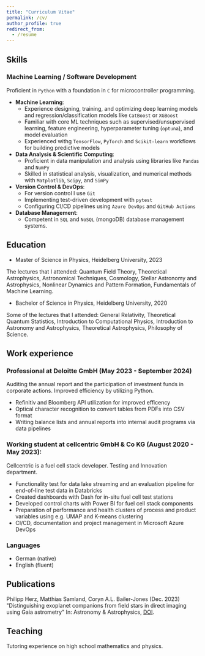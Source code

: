 ```yaml
---
title: "Curriculum Vitae"
permalink: /cv/
author_profile: true
redirect_from:
  - /resume
---
```


## Skills

### Machine Learning / Software Development 
Proficient in `Python` with a foundation in ```C``` for microcontroller programming.
* **Machine Learning**: 
  - Experience designing, training, and optimizing deep learning models and regression/classification models like ```CatBoost``` or ```XGBoost```
  - Familiar with core ML techniques such as supervised/unsupervised learning, feature engineering, hyperparameter tuning (```optuna```), and model evaluation
  - Experienced withg ```TensorFlow```, ```PyTorch``` and ```Scikit-learn``` workflows for building predictive models
* **Data Analysis & Scientific Computing**: 
  - Proficient in data manipulation and analysis using libraries like ```Pandas``` and ```NumPy```
  - Skilled in statistical analysis, visualization, and numerical methods with ```Matplotlib```, ```Scipy```, and ```SimPy```
* **Version Control & DevOps**: 
  - For version control I use ```Git```
  - Implementing test-driven development with ```pytest```
  - Configuring CI/CD pipelines using ```Azure DevOps``` and ```GitHub Actions```
* **Database Management**: 
  - Competent in ```SQL``` and ```NoSQL``` (mongoDB) database management systems.


## Education
* Master of Science in Physics, Heidelberg University, 2023

The lectures that I attended: Quantum Field Theory, Theoretical Astrophysics, Astronomical Techniques, Cosmology, Stellar Astronomy and Astrophysics, Nonlinear Dynamics and Pattern Formation, Fundamentals of Machine Learning.
* Bachelor of Science in Physics, Heidelberg University, 2020

Some of the lectures that I attended: General Relativity, Theoretical Quantum Statistics, Introduction to Computational Physics, Introduction to Astronomy and Astrophysics, Theoretical Astrophysics, Philosophy of Science.

## Work experience
### Professional at Deloitte GmbH (May 2023 - September 2024)

Auditing the annual report and the participation of investment funds in corporate actions. Improved efficiency by utilizing Python.
  * Refinitiv and Bloomberg API utilization for improved efficency
  * Optical character recognition to convert tables from PDFs into CSV format
  * Writing balance lists and annual reports into internal audit programs via data pipelines

### Working student at cellcentric GmbH & Co KG (August 2020 - May 2023):

Cellcentric is a fuel cell stack developer. Testing and Innovation department.
* Functionality test for data lake streaming and an evaluation pipeline for end-of-line test data in
Databricks
* Created dashboards with Dash for in-situ fuel cell test stations
* Developed control charts with Power BI for fuel cell stack components
* Preparation of performance and health clusters of process and product variables using e.g.
UMAP and K-means clustering
* CI/CD, documentation and project management in Microsoft Azure DevOps

### Languages
* German (native)
* English (fluent)

## Publications
Philipp Herz, Matthias Samland, Coryn A.L. Bailer-Jones (Dec. 2023) "Distinguishing exoplanet companions from field stars in direct imaging using Gaia astrometry" In: Astronomy & Astrophysics, [DOI](https://doi.org/10.1051/0004-6361/202348496).
  
## Teaching
Tutoring experience on high school mathematics and physics.
